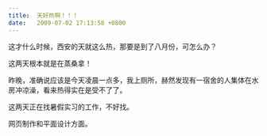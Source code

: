 ```yaml
---
title:  天好热啊！！！
date:   2009-07-02 17:13:58 +0800
---
```


这才什么时候，西安的天就这么热，那要是到了八月份，可怎么办？

这两天根本就是在蒸桑拿！

昨晚，准确说应该是今天凌晨一点多，我上厕所，赫然发现有一宿舍的人集体在水房冲凉澡，看来热得实在是受不了了。

这两天正在找暑假实习的工作，不好找。

网页制作和平面设计方面。

<!--8-->

